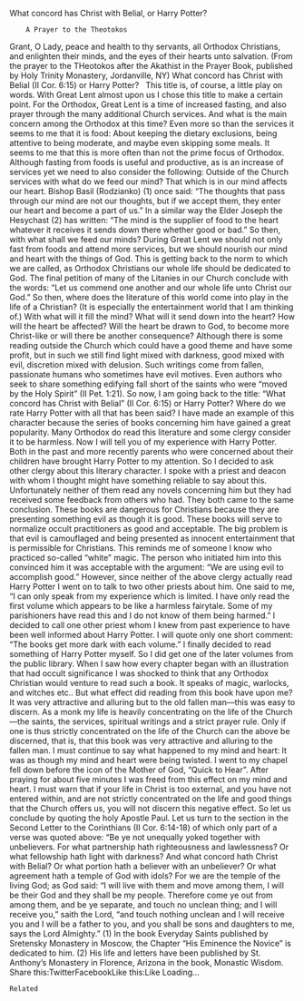 What concord has Christ with Belial, or Harry Potter?

		A Prayer to the Theotokos
Grant, O Lady, peace and health to thy servants, all Orthodox Christians, and enlighten their minds, and the eyes of their hearts unto salvation. (From the prayer to the THeotokos after the Akathist in the Prayer Book, published by Holy Trinity Monastery, Jordanville, NY)
What concord has Christ with Belial (II Cor. 6:15) or Harry Potter?
 
This title is, of course, a little play on words. With Great Lent almost upon us I chose this title to make a certain point. For the Orthodox, Great Lent is a time of increased fasting, and also prayer through the many additional Church services. And what is the main concern among the Orthodox at this time? Even more so than the services it seems to me that it is food: About keeping the dietary exclusions, being attentive to being moderate, and maybe even skipping some meals. It seems to me that this is more often than not the prime focus of Orthodox. Although fasting from foods is useful and productive, as is an increase of services yet we need to also consider the following: Outside of the Church services with what do we feed our mind?
That which is in our mind affects our heart. Bishop Basil (Rodzianko) (1) once said: “The thoughts that pass through our mind are not our thoughts, but if we accept them, they enter our heart and become a part of us.” In a similar way the Elder Joseph the Hesychast (2) has written: “The mind is the supplier of food to the heart whatever it receives it sends down there whether good or bad.” So then, with what shall we feed our minds? During Great Lent we should not only fast from foods and attend more services, but we should nourish our mind and heart with the things of God. This is getting back to the norm to which we are called, as Orthodox Christians our whole life should be dedicated to God. The final petition of many of the Litanies in our Church conclude with the words: “Let us commend one another and our whole life unto Christ our God.”
So then, where does the literature of this world come into play in the life of a Christian? (It is especially the entertainment world that I am thinking of.) With what will it fill the mind? What will it send down into the heart? How will the heart be affected? Will the heart be drawn to God, to become more Christ-like or will there be another consequence? Although there is some reading outside the Church which could have a good theme and have some profit, but in such we still find light mixed with darkness, good mixed with evil, discretion mixed with delusion. Such writings come from fallen, passionate humans who sometimes have evil motives. Even authors who seek to share something edifying fall short of the saints who were “moved by the Holy Spirit” (II Pet. 1:21).
So now, I am going back to the title: “What concord has Christ with Belial” (II Cor. 6:15) or Harry Potter? Where do we rate Harry Potter with all that has been said? I have made an example of this character because the series of books concerning him have gained a great popularity. Many Orthodox do read this literature and some clergy consider it to be harmless.
Now I will tell you of my experience with Harry Potter. Both in the past and more recently parents who were concerned about their children have brought Harry Potter to my attention. So I decided to ask other clergy about this literary character. I spoke with a priest and deacon with whom I thought might have something reliable to say about this. Unfortunately neither of them read any novels concerning him but they had received some feedback from others who had. They both came to the same conclusion. These books are dangerous for Christians because they are presenting something evil as though it is good. These books will serve to normalize occult practitioners as good and acceptable. The big problem is that evil is camouflaged and being presented as innocent entertainment that is permissible for Christians. This reminds me of someone I know who practiced so-called “white” magic. The person who initiated him into this convinced him it was acceptable with the argument: “We are using evil to accomplish good.”
However, since neither of the above clergy actually read Harry Potter I went on to talk to two other priests about him. One said to me, “I can only speak from my experience which is limited. I have only read the first volume which appears to be like a harmless fairytale. Some of my parishioners have read this and I do not know of them being harmed.” I decided to call one other priest whom I knew from past experience to have been well informed about Harry Potter. I will quote only one short comment: “The books get more dark with each volume.”
I finally decided to read something of Harry Potter myself. So I did get one of the later volumes from the public library. When I saw how every chapter began with an illustration that had occult significance I was shocked to think that any Orthodox Christian would venture to read such a book. It speaks of magic, warlocks, and witches etc.. But what effect did reading from this book have upon me? It was very attractive and alluring but to the old fallen man—this was easy to discern. As a monk my life is heavily concentrating on the life of the Church—the saints, the services, spiritual writings and a strict prayer rule. Only if one is thus strictly concentrated on the life of the Church can the above be discerned, that is, that this book was very attractive and alluring to the fallen man.
I must continue to say what happened to my mind and heart: It was as though my mind and heart were being twisted. I went to my chapel fell down before the icon of the Mother of God, “Quick to Hear”. After praying for about five minutes I was freed from this effect on my mind and heart. I must warn that if your life in Christ is too external, and you have not entered within, and are not strictly concentrated on the life and good things that the Church offers us, you will not discern this negative effect. So let us conclude by quoting the holy Apostle Paul. Let us turn to the section in the Second Letter to the Corinthians (II Cor. 6:14-18) of which only part of a verse was quoted above:
“Be ye not unequally yoked together with unbelievers. For what partnership hath righteousness and lawlessness? Or what fellowship hath light with darkness? And what concord hath Christ with Belial? Or what portion hath a believer with an unbeliever? Or what agreement hath a temple of God with idols? For we are the temple of the living God; as God said: “I will live with them and move among them, I will be their God and they shall be my people. Therefore come ye out from among them, and be ye separate, and touch no unclean thing; and I will receive you,” saith the Lord, “and touch nothing unclean and I will receive you and I will be a father to you, and you shall be sons and daughters to me, says the Lord Almighty.”
(1) In the book Everyday Saints published by Sretensky Monastery in Moscow, the Chapter “His Eminence the Novice” is dedicated to him.
(2) His life and letters have been published by St. Anthony’s Monastery in Florence, Arizona in the book, Monastic Wisdom.
 
Share this:TwitterFacebookLike this:Like Loading...

	Related
			